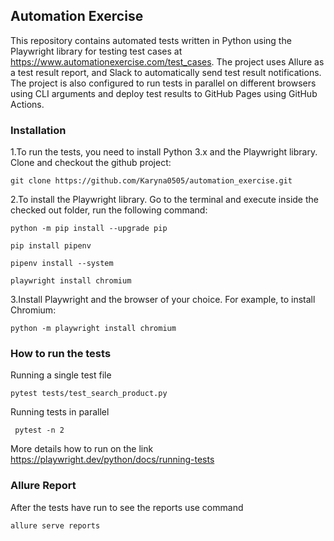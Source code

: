 ## Automation Exercise

This repository contains automated tests written in Python using the Playwright library for testing test cases at https://www.automationexercise.com/test_cases.
The project uses Allure as a test result report, and Slack to automatically send test result notifications. The project is also configured to run tests in parallel on different browsers using CLI arguments and deploy test results to GitHub Pages using GitHub Actions.

### Installation

1.To run the tests, you need to install Python 3.x and the Playwright library.
Clone and checkout the github project:

    git clone https://github.com/Karyna0505/automation_exercise.git
2.To install the Playwright library. Go to the terminal and execute inside the checked out folder, run the following command:

    python -m pip install --upgrade pip
   
    pip install pipenv
   
    pipenv install --system
   
    playwright install chromium
   
3.Install Playwright and the browser of your choice. For example, to install Chromium:

    python -m playwright install chromium

### How to run the tests
Running a single test file

    pytest tests/test_search_product.py

Running tests in parallel 

     pytest -n 2 

More details how to run on the link https://playwright.dev/python/docs/running-tests
### Allure Report

After the tests have run to see the reports use command

    allure serve reports


        
